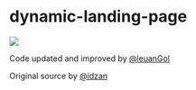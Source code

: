 # dynamic-landing-page

![](https://lots-of-pineapple-pizza.is-inside.me/HGLjyi8F.gif)

Code updated and improved by [@leuanGol](https://github.com/IeuanGol)

Original source by [@idzan](https://github.com/idzan)
